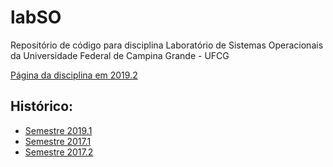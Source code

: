 # labSO

Repositório de código para disciplina Laboratório de Sistemas Operacionais da Universidade Federal de Campina Grande - UFCG

[Página da disciplina em 2019.2](https://thiagomanel.github.io/prso20192)

## Histórico:

* [Semestre 2019.1](https://thiagomanel.github.io/prso20191 "Semestre 2019.1")
* [Semestre 2017.1](https://sites.google.com/site/thiagomanel/home/labso_2017-1 "Semestre 2017.1")
* [Semestre 2017.2](https://sites.google.com/site/thiagomanel/home/labso_2017-2 "Semestre 2017.2")

